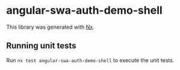 # angular-swa-auth-demo-shell

This library was generated with [Nx](https://nx.dev).

## Running unit tests

Run `nx test angular-swa-auth-demo-shell` to execute the unit tests.

